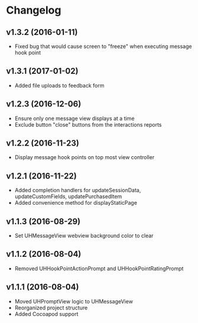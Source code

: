 # Changelog

## v1.3.2 (2016-01-11)
- Fixed bug that would cause screen to "freeze" when executing message hook point

## v1.3.1 (2017-01-02)
- Added file uploads to feedback form

## v1.2.3 (2016-12-06)
- Ensure only one message view displays at a time
- Exclude button "close" buttons from the interactions reports

## v1.2.2 (2016-11-23)
- Display message hook points on top most view controller

## v1.2.1 (2016-11-22)
- Added completion handlers for updateSessionData, updateCustomFields, updatePurchasedItem
- Added convenience method for displayStaticPage

## v1.1.3 (2016-08-29)
- Set UHMessageView webview background color to clear

## v1.1.2 (2016-08-04)
- Removed UHHookPointActionPrompt and UHHookPointRatingPrompt

## v1.1.1 (2016-08-04)

- Moved UHPromptView logic to UHMessageView
- Reorganized project structure
- Added Cocoapod support
